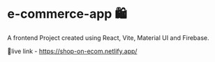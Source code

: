 # e-commerce-app 🛍️

A frontend Project created using React, Vite, Material UI and Firebase.   

🔗live link - https://shop-on-ecom.netlify.app/
